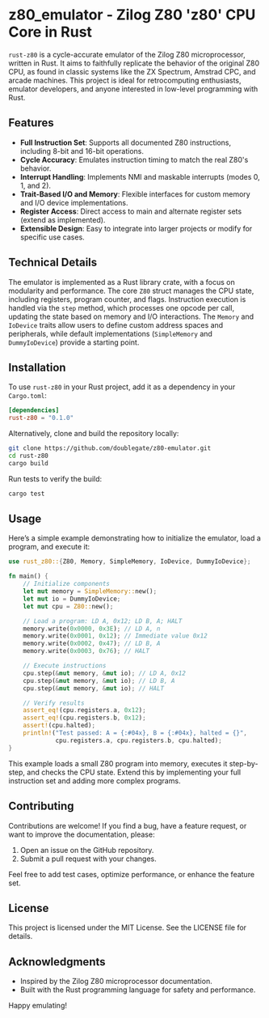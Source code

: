 # z80_emulator - Zilog Z80 'z80' CPU Core in Rust

`rust-z80` is a cycle-accurate emulator of the Zilog Z80 microprocessor, written in Rust. It aims to faithfully replicate the behavior of the original Z80 CPU, as found in classic systems like the ZX Spectrum, Amstrad CPC, and arcade machines. This project is ideal for retrocomputing enthusiasts, emulator developers, and anyone interested in low-level programming with Rust.

## Features

- **Full Instruction Set**: Supports all documented Z80 instructions, including 8-bit and 16-bit operations.
- **Cycle Accuracy**: Emulates instruction timing to match the real Z80's behavior.
- **Interrupt Handling**: Implements NMI and maskable interrupts (modes 0, 1, and 2).
- **Trait-Based I/O and Memory**: Flexible interfaces for custom memory and I/O device implementations.
- **Register Access**: Direct access to main and alternate register sets (extend as implemented).
- **Extensible Design**: Easy to integrate into larger projects or modify for specific use cases.

## Technical Details

The emulator is implemented as a Rust library crate, with a focus on modularity and performance. The core `Z80` struct manages the CPU state, including registers, program counter, and flags. Instruction execution is handled via the `step` method, which processes one opcode per call, updating the state based on memory and I/O interactions. The `Memory` and `IoDevice` traits allow users to define custom address spaces and peripherals, while default implementations (`SimpleMemory` and `DummyIoDevice`) provide a starting point.

## Installation

To use `rust-z80` in your Rust project, add it as a dependency in your `Cargo.toml`:

```toml
[dependencies]
rust-z80 = "0.1.0"
```

Alternatively, clone and build the repository locally:

```sh
git clone https://github.com/doublegate/z80-emulator.git
cd rust-z80
cargo build
```

Run tests to verify the build:

```sh
cargo test
```

## Usage

Here’s a simple example demonstrating how to initialize the emulator, load a program, and execute it:

```rust
use rust_z80::{Z80, Memory, SimpleMemory, IoDevice, DummyIoDevice};

fn main() {
    // Initialize components
    let mut memory = SimpleMemory::new();
    let mut io = DummyIoDevice;
    let mut cpu = Z80::new();

    // Load a program: LD A, 0x12; LD B, A; HALT
    memory.write(0x0000, 0x3E); // LD A, n
    memory.write(0x0001, 0x12); // Immediate value 0x12
    memory.write(0x0002, 0x47); // LD B, A
    memory.write(0x0003, 0x76); // HALT

    // Execute instructions
    cpu.step(&mut memory, &mut io); // LD A, 0x12
    cpu.step(&mut memory, &mut io); // LD B, A
    cpu.step(&mut memory, &mut io); // HALT

    // Verify results
    assert_eq!(cpu.registers.a, 0x12);
    assert_eq!(cpu.registers.b, 0x12);
    assert!(cpu.halted);
    println!("Test passed: A = {:#04x}, B = {:#04x}, halted = {}", 
             cpu.registers.a, cpu.registers.b, cpu.halted);
}
```

This example loads a small Z80 program into memory, executes it step-by-step, and checks the CPU state. Extend this by implementing your full instruction set and adding more complex programs.

## Contributing

Contributions are welcome! If you find a bug, have a feature request, or want to improve the documentation, please:

1. Open an issue on the GitHub repository.
2. Submit a pull request with your changes.

Feel free to add test cases, optimize performance, or enhance the feature set.

## License

This project is licensed under the MIT License. See the LICENSE file for details.

## Acknowledgments

- Inspired by the Zilog Z80 microprocessor documentation.
- Built with the Rust programming language for safety and performance.

Happy emulating!
